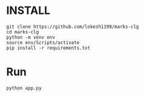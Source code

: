# INSTALL

```
git clone https://github.com/lokesh1199/marks-clg
cd marks-clg
python -m venv env
source env/Scripts/activate
pip install -r requirements.txt
```

# Run

```
python app.py
```
